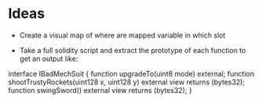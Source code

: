 # Ideas

- Create a visual map of where are mapped variable in which slot

- Take a full solidity script and extract the prototype of each function to get an output like:

interface IBadMechSuit {
    function upgradeTo(uint8 mode) external;
    function shootTrustyRockets(uint128 x, uint128 y) external view returns (bytes32);
    function swingSword() external view returns (bytes32);
}
